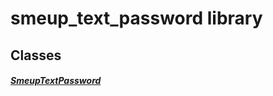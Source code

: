


# smeup_text_password library











## Classes

##### [SmeupTextPassword](../smeup_widgets_smeup_text_password/SmeupTextPassword-class.md)



 
















